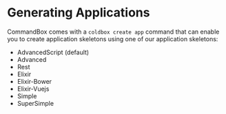 # Generating Applications

CommandBox comes with a `coldbox create app` command that can enable you to create application skeletons using one of our application skeletons:

* AdvancedScript (default)
* Advanced
* Rest
* Elixir
* Elixir-Bower
* Elixir-Vuejs
* Simple
* SuperSimple